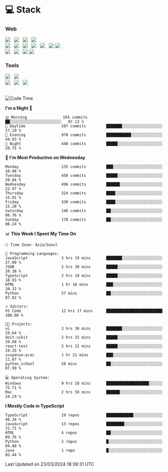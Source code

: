 <h1>💻 Stack</h1>
<div>
 <h3>Web</h3>
 <!-- badge : https://shields.io/ -->
 <!-- icon : https://simpleicons.org/?q=Get -->
 <img src="https://img.shields.io/badge/HTML5-e74c3c?style=flat-square&logo=HTML5&logoColor=white"/> &nbsp 
 <img src="https://img.shields.io/badge/CSS3-0A84FF?style=flat-square&logo=CSS3&logoColor=white"/> &nbsp 
 <img src="https://img.shields.io/badge/JavaScript-FFCD11?style=flat-square&logo=JavaScript&logoColor=white"/> &nbsp 
 <img src="https://img.shields.io/badge/TypeScript-3075C0?style=flat-square&logo=TypeScript&logoColor=white"/>
 <br/>
 <img src="https://img.shields.io/badge/Next-000000?style=flat-square&logo=nextdotjs&logoColor=white"/> &nbsp 
 <img src="https://img.shields.io/badge/React-00BCF6?style=flat-square&logo=React&logoColor=white"/> &nbsp 
 <img src="https://img.shields.io/badge/Redux-764ABC?style=flat-square&logo=Redux&logoColor=white"/> &nbsp
 <img src="https://img.shields.io/badge/Recoil-3578E5?style=flat-square&logo=recoil&logoColor=white"/> &nbsp
 <img src="https://img.shields.io/badge/React-Query-FF4154?style=flat-square&logo=reactquery&logoColor=white"/> &nbsp 
 <img src="https://img.shields.io/badge/styled%2Dcomponents-DB7093?style=flat-square&logo=styled%2Dcomponents&logoColor=white"/>
 <img src="https://img.shields.io/badge/CSS Modules-000000?style=flat-square&logo=CSS Modules&logoColor=white"/> &nbsp 
 <br/>
 <img src="https://img.shields.io/badge/Node-339933?style=flat-square&logo=Node.js&logoColor=white"/> &nbsp 
 <img src="https://img.shields.io/badge/Express-000000?style=flat-square&logo=Express&logoColor=white"/> &nbsp 
 <img src="https://img.shields.io/badge/MongoDB-47A248?style=flat-square&logo=MongoDB&logoColor=white"/>
 <img src="https://img.shields.io/badge/MariaDB-003545?style=flat-square&logo=mariadb&logoColor=white"/>
 
 <h3>Tools</h3>
 <img src="https://img.shields.io/badge/Visual Studio Code-007ACC?style=flat-square&logo=Visual Studio Code&logoColor=white"/> &nbsp 
 <img src="https://img.shields.io/badge/Postman-FF6C37?style=flat-square&logo=Postman&logoColor=white"/> &nbsp
 <br>
 <img src="https://img.shields.io/badge/Adobe Photoshop-31A8FF?style=flat-square&logo=Adobe Photoshop&logoColor=white"/> &nbsp 
 <img src="https://img.shields.io/badge/Adobe Illustrator-FF9A00?style=flat-square&logo=Adobe Illustrator&logoColor=white"/> &nbsp 
 <img src="https://img.shields.io/badge/Figma-F24E1E?style=flat-square&logo=Figma&logoColor=white"/> &nbsp
</div>

<br>

<!--START_SECTION:waka-->
![Code Time](http://img.shields.io/badge/Code%20Time-979%20hrs%2049%20mins-blue)

**I'm a Night 🦉** 

```text
🌞 Morning                154 commits         ██░░░░░░░░░░░░░░░░░░░░░░░   07.13 % 
🌆 Daytime                587 commits         ███████░░░░░░░░░░░░░░░░░░   27.19 % 
🌃 Evening                970 commits         ███████████░░░░░░░░░░░░░░   44.93 % 
🌙 Night                  448 commits         █████░░░░░░░░░░░░░░░░░░░░   20.75 % 
```
📅 **I'm Most Productive on Wednesday** 

```text
Monday                   235 commits         ███░░░░░░░░░░░░░░░░░░░░░░   10.88 % 
Tuesday                  450 commits         █████░░░░░░░░░░░░░░░░░░░░   20.84 % 
Wednesday                496 commits         ██████░░░░░░░░░░░░░░░░░░░   22.97 % 
Thursday                 324 commits         ████░░░░░░░░░░░░░░░░░░░░░   15.01 % 
Friday                   330 commits         ████░░░░░░░░░░░░░░░░░░░░░   15.28 % 
Saturday                 146 commits         ██░░░░░░░░░░░░░░░░░░░░░░░   06.76 % 
Sunday                   178 commits         ██░░░░░░░░░░░░░░░░░░░░░░░   08.24 % 
```


📊 **This Week I Spent My Time On** 

```text
🕑︎ Time Zone: Asia/Seoul

💬 Programming Languages: 
JavaScript               3 hrs 19 mins       ███████░░░░░░░░░░░░░░░░░░   27.00 % 
JSON                     2 hrs 30 mins       █████░░░░░░░░░░░░░░░░░░░░   20.38 % 
TypeScript               2 hrs 19 mins       █████░░░░░░░░░░░░░░░░░░░░   18.93 % 
HTML                     1 hr 16 mins        ███░░░░░░░░░░░░░░░░░░░░░░   10.32 % 
Python                   57 mins             ██░░░░░░░░░░░░░░░░░░░░░░░   07.82 % 

🔥 Editors: 
VS Code                  12 hrs 17 mins      █████████████████████████   100.00 % 

🐱‍💻 Projects: 
ui                       3 hrs 38 mins       ███████░░░░░░░░░░░░░░░░░░   29.64 % 
doit-uikit               2 hrs 32 mins       █████░░░░░░░░░░░░░░░░░░░░   20.68 % 
react-test               2 hrs 22 mins       █████░░░░░░░░░░░░░░░░░░░░   19.35 % 
suspense-prac            1 hr 21 mins        ███░░░░░░░░░░░░░░░░░░░░░░   11.07 % 
python_school            58 mins             ██░░░░░░░░░░░░░░░░░░░░░░░   07.99 % 

💻 Operating System: 
Windows                  9 hrs 18 mins       ███████████████████░░░░░░   75.71 % 
Mac                      2 hrs 59 mins       ██████░░░░░░░░░░░░░░░░░░░   24.29 % 
```

**I Mostly Code in TypeScript** 

```text
TypeScript               19 repos            ████████████░░░░░░░░░░░░░   46.34 % 
JavaScript               13 repos            ████████░░░░░░░░░░░░░░░░░   31.71 % 
HTML                     4 repos             ██░░░░░░░░░░░░░░░░░░░░░░░   09.76 % 
Python                   2 repos             █░░░░░░░░░░░░░░░░░░░░░░░░   04.88 % 
Java                     1 repo              █░░░░░░░░░░░░░░░░░░░░░░░░   02.44 % 
```




 Last Updated on 23/03/2024 18:39:31 UTC
<!--END_SECTION:waka-->
